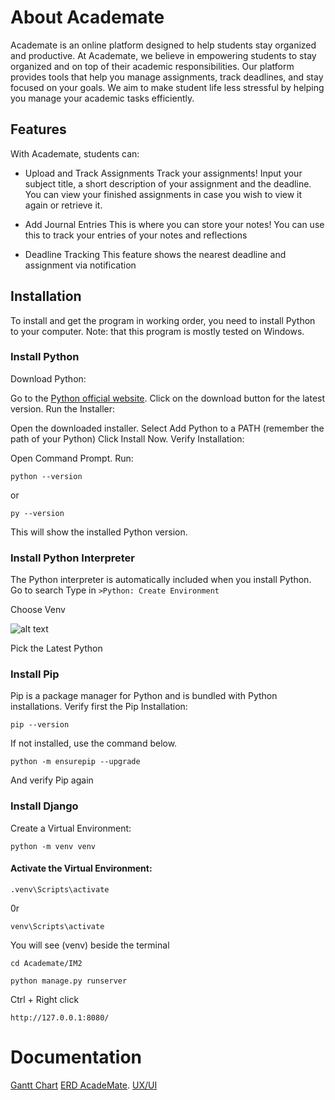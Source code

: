 # About Academate
Academate is an online platform designed to help students stay organized and productive. At Academate, we believe in empowering students to stay organized and on top of their academic responsibilities. Our platform provides tools that help you manage assignments, track deadlines, and stay focused on your goals. We aim to make student life less stressful by helping you manage your academic tasks efficiently.

## Features
With Academate, students can:
   - Upload and Track Assignments
   Track your assignments! Input your subject title, a short description of your assignment and the deadline. You can view your finished assignments in case you wish to view it again or retrieve it.

   - Add Journal Entries
   This is where you can store your notes! You can use this to track your entries of your notes and reflections
   
   - Deadline Tracking
   This feature shows the nearest deadline and assignment via notification

## Installation
To install and get the program in working order, you need to install Python to your computer.
Note: that this program is mostly tested on Windows.

### Install Python
Download Python:

Go to the [Python official website](https://www.python.org/downloads/).
Click on the download button for the latest version.
Run the Installer:

Open the downloaded installer.
Select Add Python to a PATH (remember the path of your Python)
Click Install Now.
Verify Installation:

Open Command Prompt.
Run:
```
python --version
```
or
```
py --version
```
This will show the installed Python version.

### Install Python Interpreter 
The Python interpreter is automatically included when you install Python.
Go to search
Type in ```>Python: Create Environment```

Choose Venv

![alt text](https://file.garden/ZRY11nIP2EXOR4n3/GitHub/Screenshot%202024-12-08%20115431.png)

Pick the Latest Python

### Install Pip
Pip is a package manager for Python and is bundled with Python installations.
Verify first the Pip Installation:

```
pip --version
```
If not installed, use the command below.

```
python -m ensurepip --upgrade
```
And verify Pip again

### Install Django
Create a Virtual Environment:

```
python -m venv venv
```

#### Activate the Virtual Environment:

```
.venv\Scripts\activate
```
0r

```
venv\Scripts\activate
```
You will see (venv) beside the terminal

```
cd Academate/IM2
```

```
python manage.py runserver
```

Ctrl + Right click
```
http://127.0.0.1:8080/
```

# Documentation
[Gantt Chart](https://docs.google.com/spreadsheets/d/1ca0ybWjHeHQHuCkDHali0feMHRCaOgq4j0gzN7t9cD8/edit?usp=sharing)
[ERD AcadeMate](https://lucid.app/lucidchart/1e2a0030-431b-4dad-902a-bf9d04b5078b/edit?beaconFlowId=D3E64F2F9FDCF064&invitationId=inv_7444dbf4-1a15-4216-b5e5-c79ac698f0ee&page=0_0#).
[UX/UI](https://www.figma.com/design/2axIfrvskVSAeCO6U2j7RO/Untitled?node-id=0-1&t=SK59hRDDq0a7CAFe-1)
